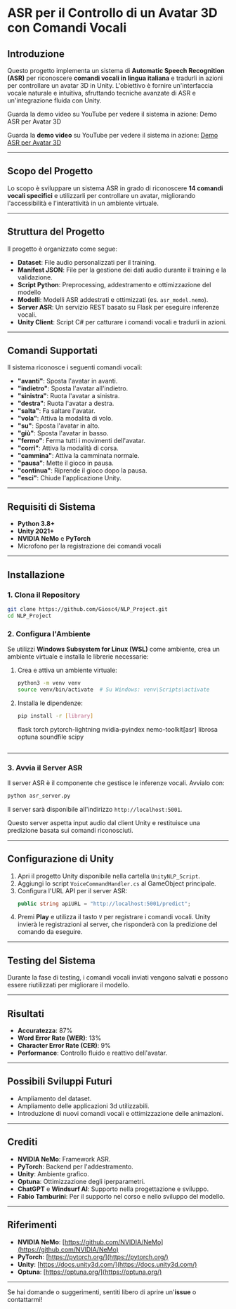 # **ASR per il Controllo di un Avatar 3D con Comandi Vocali**

## **Introduzione**
Questo progetto implementa un sistema di **Automatic Speech Recognition (ASR)** per riconoscere **comandi vocali in lingua italiana** e tradurli in azioni per controllare un avatar 3D in Unity. L'obiettivo è fornire un'interfaccia vocale naturale e intuitiva, sfruttando tecniche avanzate di ASR e un'integrazione fluida con Unity.

Guarda la demo video su YouTube per vedere il sistema in azione: Demo ASR per Avatar 3D

Guarda la **demo video** su YouTube per vedere il sistema in azione: [Demo ASR per Avatar 3D](https://youtu.be/2o5hHY2TzA8)

---

## **Scopo del Progetto**
Lo scopo è sviluppare un sistema ASR in grado di riconoscere **14 comandi vocali specifici** e utilizzarli per controllare un avatar, migliorando l'accessibilità e l'interattività in un ambiente virtuale.

---

## **Struttura del Progetto**
Il progetto è organizzato come segue:

- **Dataset**: File audio personalizzati per il training.
- **Manifest JSON**: File per la gestione dei dati audio durante il training e la validazione.
- **Script Python**: Preprocessing, addestramento e ottimizzazione del modello
- **Modelli**: Modelli ASR addestrati e ottimizzati (es. `asr_model.nemo`).
- **Server ASR**: Un servizio REST basato su Flask per eseguire inferenze vocali.
- **Unity Client**: Script C# per catturare i comandi vocali e tradurli in azioni.

---

## **Comandi Supportati**
Il sistema riconosce i seguenti comandi vocali:

- **"avanti"**: Sposta l'avatar in avanti.
- **"indietro"**: Sposta l'avatar all'indietro.
- **"sinistra"**: Ruota l'avatar a sinistra.
- **"destra"**: Ruota l'avatar a destra.
- **"salta"**: Fa saltare l'avatar.
- **"vola"**: Attiva la modalità di volo.
- **"su"**: Sposta l'avatar in alto.
- **"giù"**: Sposta l'avatar in basso.
- **"fermo"**: Ferma tutti i movimenti dell'avatar.
- **"corri"**: Attiva la modalità di corsa.
- **"cammina"**: Attiva la camminata normale.
- **"pausa"**: Mette il gioco in pausa.
- **"continua"**: Riprende il gioco dopo la pausa.
- **"esci"**: Chiude l'applicazione Unity.

---

## **Requisiti di Sistema**
- **Python 3.8+**
- **Unity 2021+**
- **NVIDIA NeMo** e **PyTorch**
- Microfono per la registrazione dei comandi vocali

---

## **Installazione**

### **1. Clona il Repository**
```bash
git clone https://github.com/Giosc4/NLP_Project.git
cd NLP_Project
```

### **2. Configura l'Ambiente**

Se utilizzi **Windows Subsystem for Linux (WSL)** come ambiente, crea un ambiente virtuale e installa le librerie necessarie:

1. Crea e attiva un ambiente virtuale:
   ```bash
   python3 -m venv venv
   source venv/bin/activate  # Su Windows: venv\Scripts\activate
   ```

2. Installa le dipendenze:
   ```bash
   pip install -r [library]
   ```
   flask
   torch
   pytorch-lightning
   nvidia-pyindex
   nemo-toolkit[asr]
   librosa
   optuna
   soundfile
   scipy
   ```

---

### **3. Avvia il Server ASR**

Il server ASR è il componente che gestisce le inferenze vocali. Avvialo con:
```bash
python asr_server.py
```
Il server sarà disponibile all'indirizzo `http://localhost:5001`.

Questo server aspetta input audio dal client Unity e restituisce una predizione basata sui comandi riconosciuti.

---

## **Configurazione di Unity**
1. Apri il progetto Unity disponibile nella cartella `UnityNLP_Script`.
2. Aggiungi lo script `VoiceCommandHandler.cs` al GameObject principale.
3. Configura l'URL API per il server ASR:
   ```csharp
   public string apiURL = "http://localhost:5001/predict";
   ```
4. Premi **Play** e utilizza il tasto `V` per registrare i comandi vocali.
   Unity invierà le registrazioni al server, che risponderà con la predizione del comando da eseguire.

---

## **Testing del Sistema**
Durante la fase di testing, i comandi vocali inviati vengono salvati e possono essere riutilizzati per migliorare il modello.

---

## **Risultati**
- **Accuratezza**: 87%
- **Word Error Rate (WER)**: 13%
- **Character Error Rate (CER)**: 9%
- **Performance**: Controllo fluido e reattivo dell'avatar.

---

## **Possibili Sviluppi Futuri**
- Ampliamento del dataset.
- Ampliamento delle applicazioni 3d utilizzabili.
- Introduzione di nuovi comandi vocali e ottimizzazione delle animazioni.

---

## **Crediti**
- **NVIDIA NeMo**: Framework ASR.
- **PyTorch**: Backend per l'addestramento.
- **Unity**: Ambiente grafico.
- **Optuna**: Ottimizzazione degli iperparametri.
- **ChatGPT** e **Windsurf AI**: Supporto nella progettazione e sviluppo.
- **Fabio Tamburini**: Per il supporto nel corso e nello sviluppo del modello.

---

## **Riferimenti**
- **NVIDIA NeMo**: [https://github.com/NVIDIA/NeMo](https://github.com/NVIDIA/NeMo)
- **PyTorch**: [https://pytorch.org/](https://pytorch.org/)
- **Unity**: [https://docs.unity3d.com/](https://docs.unity3d.com/)
- **Optuna**: [https://optuna.org/](https://optuna.org/)

---

Se hai domande o suggerimenti, sentiti libero di aprire un'**issue** o contattarmi!
